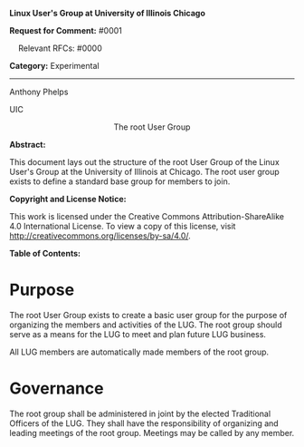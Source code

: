 **Linux User's Group at University of Illinois Chicago**

**Request for Comment:** #0001

&nbsp;&nbsp;&nbsp;&nbsp;Relevant RFCs: #0000

**Category:** Experimental

-------------------------------------------------------------------------------------------------------------------------

Anthony Phelps

UIC

<center>The root User Group</center>

**Abstract:**

This document lays out the structure of the root User Group of the Linux User's Group at the University of Illinois at Chicago. The root user group exists to define a standard base group for members to join.

**Copyright and License Notice:**

This work is licensed under the Creative Commons Attribution-ShareAlike 4.0 International License. To view a copy of this license, visit http://creativecommons.org/licenses/by-sa/4.0/.

**Table of Contents:**

# Purpose

The root User Group exists to create a basic user group for the purpose of organizing the members and activities of the LUG. The root group should serve as a means for the LUG to meet and plan future LUG business.

All LUG members are automatically made members of the root group.

# Governance

The root group shall be administered in joint by the elected Traditional Officers of the LUG. They shall have the responsibility of organizing and leading meetings of the root group. Meetings may be called by any member.
